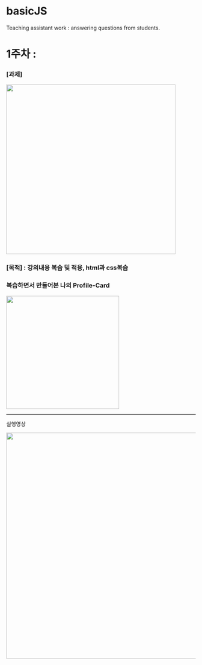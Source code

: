 # basicJS
Teaching assistant work : answering questions from students.

# 1주차 : 
### [과제]
<img src ="https://github.com/sliverKi/basicJS/assets/121347506/eb18aa41-79ee-4fdd-b3c9-ce556f4a3e0d" width ="450" >

### [목적] : 강의내용 복습 및 적용, html과 css복습
### 복습하면서 만들어본 나의 Profile-Card

<img src ="https://github.com/sliverKi/basicJS/assets/121347506/ddd31d07-6e45-4e47-b37e-6cf8d9af4d1d" width ="300" >

---
실행영상<br>
<p>  
  <img src="https://github.com/sliverKi/basicJS/assets/121347506/6d7ce34d-e41e-4108-bffc-b4a35cb17697" width="600">
</p>


